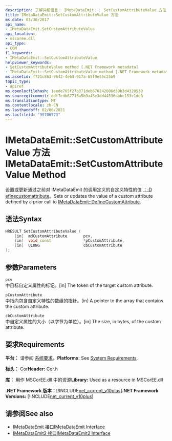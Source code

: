 ```yaml
---
description: 了解详细信息： IMetaDataEmit：： SetCustomAttributeValue 方法
title: IMetaDataEmit::SetCustomAttributeValue 方法
ms.date: 03/30/2017
api_name:
- IMetaDataEmit.SetCustomAttributeValue
api_location:
- mscoree.dll
api_type:
- COM
f1_keywords:
- IMetaDataEmit::SetCustomAttributeValue
helpviewer_keywords:
- SetCustomAttributeValue method [.NET Framework metadata]
- IMetaDataEmit::SetCustomAttributeValue method [.NET Framework metadata]
ms.assetid: f721c863-9642-4e64-917a-65f9e55c25b9
topic_type:
- apiref
ms.openlocfilehash: 1eede765f27b371deb670242086d59b3d4320530
ms.sourcegitcommit: ddf7edb67715a5b9a45e3dd44536dabc153c1de0
ms.translationtype: MT
ms.contentlocale: zh-CN
ms.lasthandoff: 02/06/2021
ms.locfileid: "99706573"
---
```

# <a name="imetadataemitsetcustomattributevalue-method"></a><span data-ttu-id="64d7d-103">IMetaDataEmit::SetCustomAttributeValue 方法</span><span class="sxs-lookup"><span data-stu-id="64d7d-103">IMetaDataEmit::SetCustomAttributeValue Method</span></span>

<span data-ttu-id="64d7d-104">设置或更新通过之前对 IMetaDataEmit 的调用定义的自定义特性的值 [：:D efinecustomattribute](imetadataemit-definecustomattribute-method.md)。</span><span class="sxs-lookup"><span data-stu-id="64d7d-104">Sets or updates the value of a custom attribute defined by a prior call to [IMetaDataEmit::DefineCustomAttribute](imetadataemit-definecustomattribute-method.md).</span></span>  
  
## <a name="syntax"></a><span data-ttu-id="64d7d-105">语法</span><span class="sxs-lookup"><span data-stu-id="64d7d-105">Syntax</span></span>  
  
```cpp  
HRESULT SetCustomAttributeValue (
    [in]  mdCustomAttribute       pcv,
    [in]  void const              *pCustomAttribute,
    [in]  ULONG                   cbCustomAttribute
);  
```  
  
## <a name="parameters"></a><span data-ttu-id="64d7d-106">参数</span><span class="sxs-lookup"><span data-stu-id="64d7d-106">Parameters</span></span>  

 `pcv`  
 <span data-ttu-id="64d7d-107">中目标自定义属性的标记。</span><span class="sxs-lookup"><span data-stu-id="64d7d-107">[in] The token of the target custom attribute.</span></span>  
  
 `pCustomAttribute`  
 <span data-ttu-id="64d7d-108">中指向包含自定义特性的数组的指针。</span><span class="sxs-lookup"><span data-stu-id="64d7d-108">[in] A pointer to the array that contains the custom attribute.</span></span>  
  
 `cbCustomAttribute`  
 <span data-ttu-id="64d7d-109">中自定义属性的大小（以字节为单位）。</span><span class="sxs-lookup"><span data-stu-id="64d7d-109">[in] The size, in bytes, of the custom attribute.</span></span>  
  
## <a name="requirements"></a><span data-ttu-id="64d7d-110">要求</span><span class="sxs-lookup"><span data-stu-id="64d7d-110">Requirements</span></span>  

 <span data-ttu-id="64d7d-111">**平台：** 请参阅 [系统要求](../../get-started/system-requirements.md)。</span><span class="sxs-lookup"><span data-stu-id="64d7d-111">**Platforms:** See [System Requirements](../../get-started/system-requirements.md).</span></span>  
  
 <span data-ttu-id="64d7d-112">**标头：** Cor</span><span class="sxs-lookup"><span data-stu-id="64d7d-112">**Header:** Cor.h</span></span>  
  
 <span data-ttu-id="64d7d-113">**库：** 用作 MSCorEE.dll 中的资源</span><span class="sxs-lookup"><span data-stu-id="64d7d-113">**Library:** Used as a resource in MSCorEE.dll</span></span>  
  
 <span data-ttu-id="64d7d-114">**.NET Framework 版本：**[!INCLUDE[net_current_v10plus](../../../../includes/net-current-v10plus-md.md)]</span><span class="sxs-lookup"><span data-stu-id="64d7d-114">**.NET Framework Versions:** [!INCLUDE[net_current_v10plus](../../../../includes/net-current-v10plus-md.md)]</span></span>  
  
## <a name="see-also"></a><span data-ttu-id="64d7d-115">请参阅</span><span class="sxs-lookup"><span data-stu-id="64d7d-115">See also</span></span>

- [<span data-ttu-id="64d7d-116">IMetaDataEmit 接口</span><span class="sxs-lookup"><span data-stu-id="64d7d-116">IMetaDataEmit Interface</span></span>](imetadataemit-interface.md)
- [<span data-ttu-id="64d7d-117">IMetaDataEmit2 接口</span><span class="sxs-lookup"><span data-stu-id="64d7d-117">IMetaDataEmit2 Interface</span></span>](imetadataemit2-interface.md)
